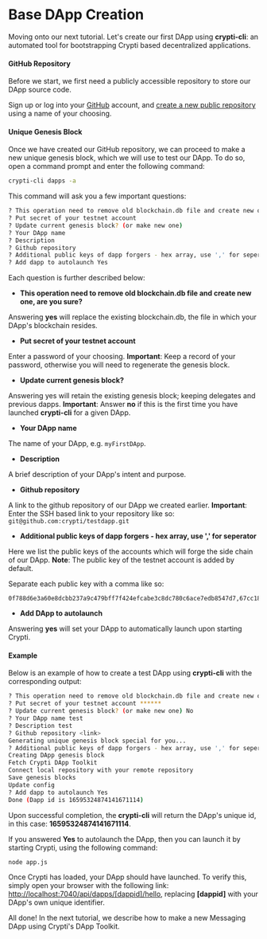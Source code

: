 # Base DApp Creation

Moving onto our next tutorial. Let's create our first DApp using **crypti-cli**: an automated tool for bootstrapping Crypti based decentralized applications.

#### GitHub Repository

Before we start, we first need a publicly accessible repository to store our DApp source code.

Sign up or log into your [GitHub](https://github.com/) account, and [create a new public repository](https://help.github.com/articles/create-a-repo/) using a name of your choosing.

#### Unique Genesis Block

Once we have created our GitHub repository, we can proceed to make a new unique genesis block, which we will use to test our DApp. To do so, open a command prompt and enter the following command:

```sh
crypti-cli dapps -a
```

This command will ask you a few important questions:

```sh
? This operation need to remove old blockchain.db file and create new one, are you sure?
? Put secret of your testnet account
? Update current genesis block? (or make new one)
? Your DApp name
? Description
? Github repository
? Additional public keys of dapp forgers - hex array, use ',' for seperator
? Add dapp to autolaunch Yes
```

Each question is further described below:

* **This operation need to remove old blockchain.db file and create new one, are you sure?**

Answering **yes** will replace the existing blockchain.db, the file in which your DApp's blockchain resides.

* **Put secret of your testnet account**

Enter a password of your choosing. **Important**: Keep a record of your password, otherwise you will need to regenerate the genesis block.

* **Update current genesis block?**

Answering yes will retain the existing genesis block; keeping delegates and previous dapps. **Important**: Answer **no** if this is the first time you have launched **crypti-cli** for a given DApp.

* **Your DApp name**

The name of your DApp, e.g. `myFirstDApp`.

* **Description**

A brief description of your DApp's intent and purpose.

* **Github repository**

A link to the github repository of our DApp we created earlier. **Important**: Enter the SSH based link to your repository like so: `git@github.com:crypti/testdapp.git`

* **Additional public keys of dapp forgers - hex array, use ',' for seperator**

Here we list the public keys of the accounts which will forge the side chain of our DApp.  **Note**: The public key of the testnet account is added by default.

Separate each public key with a comma like so:

```
0f788d6e3a60e8dcbb237a9c479bff7f424efcabe3c8dc780c6ace7edb8547d7,67cc18ac44c28e1e0a57851901933bc001474d2daebd0d1ad9400d03ca8553ce,1114b78189a6a49bdd4c78640426e172be2f3e1e8f8d9a3cefecd683d5a9ceb2
```

* **Add DApp to autolaunch**

Answering **yes** will set your DApp to automatically launch upon starting Crypti.

#### Example

Below is an example of how to create a test DApp using **crypti-cli** with the corresponding output:

```sh
? This operation need to remove old blockchain.db file and create new one, are you sure? Yes
? Put secret of your testnet account ******
? Update current genesis block? (or make new one) No
? Your DApp name test
? Description test
? Github repository <link>
Generating unique genesis block special for you...
? Additional public keys of dapp forgers - hex array, use ',' for seperator 808c2a6e3bf0a8a6edd64356e98c8aab4daeacb4dc177a8a20a6442b40d1f0e0
Creating DApp genesis block
Fetch Crypti DApp Toolkit
Connect local repository with your remote repository
Save genesis blocks
Update config
? Add dapp to autolaunch Yes
Done (Dapp id is 16595324874141671114)
```

Upon successful completion, the **crypti-cli** will return the DApp's unique id, in this case: **16595324874141671114**.

If you answered **Yes** to autolaunch the DApp, then you can launch it by starting Crypti, using the following command:

```sh
node app.js
```

Once Crypti has loaded, your DApp should have launched. To verify this, simply open your browser with the following link: [http://localhost:7040/api/dapps/[dappid]/hello](http://localhost:7040/api/dapps/[dappid]/hello), replacing **[dappid]** with your DApp's own unique identifier.

All done! In the next tutorial, we describe how to make a new Messaging DApp using Crypti's DApp Toolkit.
